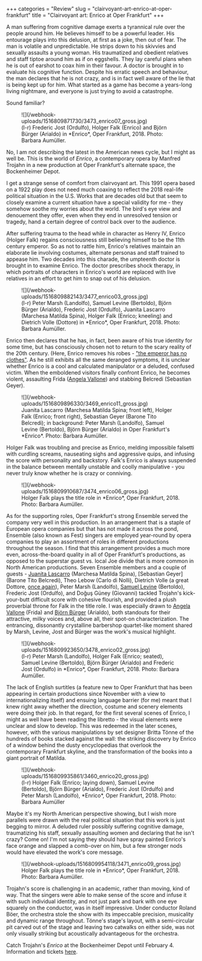 +++
categories = "Review"
slug = "clairvoyant-art-enrico-at-oper-frankfurt"
title = "Clairvoyant art: Enrico at Oper Frankfurt"
+++

A man suffering from cognitive damage exerts a tyrannical rule over the people around him. He believes himself to be a powerful leader. His entourage plays into this delusion, at first as a joke, then out of fear. The man is volatile and unpredictable. He strips down to his skivvies and sexually assaults a young woman. His traumatized and obedient relatives and staff tiptoe around him as if on eggshells. They lay careful plans when he is out of earshot to coax him in their favour. A doctor is brought in to evaluate his cognitive function. Despite his erratic speech and behaviour, the man declares that he is not crazy, and is in fact well aware of the lie that is being kept up for him. What started as a game has become a years-long living nightmare, and everyone is just trying to avoid a catastrophe.

Sound familiar? 

<figure data-type="image">
![](/webhook-uploads/1516809871730/3473_enrico07_gross.jpg)
<figcaption>(l-r) Frederic Jost (Ordulfo), Holger Falk (Enrico) and Björn Bürger (Arialdo) in *Enrico*, Oper Frankfurt, 2018. Photo: Barbara Aumüller.</figcaption>
</figure>

No, I am not describing the latest in the American news cycle, but I might as well be. This is the world of *Enrico*, a contemporary opera by Manfred Trojahn in a new production at Oper Frankfurt's alternate space, the Bockenheimer Depot. 

I get a strange sense of comfort from clairvoyant art. This 1991 opera based on a 1922 play does not need much coaxing to reflect the 2018 real-life political situation in the U.S. Works that are decades old but that seem to closely examine a current situation have a special validity for me - they somehow soothe my worries about the world. The bird's eye view and denouement they offer, even when they end in unresolved tension or tragedy, hand a certain degree of control back over to the audience. 

After suffering trauma to the head while in character as Henry IV, Enrico (Holger Falk) regains consciousness still believing himself to be the 11th century emperor. So as not to rattle him, Enrico's relatives maintain an elaborate lie involving costumes, alternate personas and staff trained to appease him. Two decades into this charade, the umpteenth doctor is brought in to examine Enrico. The doctor prescribes shock therapy, in which portraits of characters in Enrico's world are replaced with live relatives in an effort to get him to snap out of his delusion.

<figure data-type="image">![](/webhook-uploads/1516809882143/3477_enrico03_gross.jpg)
<figcaption>(l-r) Peter Marsh (Landolfo), Samuel Levine (Bertoldo), Björn Bürger (Arialdo), Frederic Jost (Ordulfo), Juanita Lascarro (Marchesa Matilda Spina), Holger Falk (Enrico; kneeling) and Dietrich Volle (Dottore) in *Enrico*, Oper Frankfurt, 2018. Photo: Barbara Aumüller.</figcaption>
</figure>

Enrico then declares that he has, in fact, been aware of his true identity for some time, but has consciously chosen not to return to the scary reality of the 20th century. (Here, Enrico removes his robes - ["the emperor has no clothes"](https://en.wikipedia.org/wiki/The_Emperor%27s_New_Clothes). As he still exhibits all the same deranged symptoms, it is unclear whether Enrico is a cool and calculated manipulator or a deluded, confused victim. When the emboldened visitors finally confront Enrico, he becomes violent, assaulting Frida ([Angela Vallone](/scene/people/angela-vallone/)) and stabbing Belcredi (Sebastian Geyer). 

<figure data-type="image">
![](/webhook-uploads/1516809896330/3469_enrico11_gross.jpg)
<figcaption>Juanita Lascarro (Marchesa Matilda Spina; front left), Holger Falk (Enrico; front right), Sebastian Geyer (Barone Tito Belcredi); in background: Peter Marsh (Landolfo), Samuel Levine (Bertoldo), Björn Bürger (Arialdo) in Oper Frankfurt's *Enrico*. Photo: Barbara Aumüller.</figcaption>
</figure>

Holger Falk was troubling and precise as Enrico, melding impossible falsetti with curdling screams, nauseating sighs and aggressive quips, and infusing the score with personality and backstory. Falk's Enrico is always suspended in the balance between mentally unstable and coolly manipulative - you never truly know whether he is crazy or conniving. 

<figure data-type="image">![](/webhook-uploads/1516809910687/3474_enrico06_gross.jpg)
<figcaption>
Holger Falk plays the title role in *Enrico*, Oper Frankfurt, 2018. Photo: Barbara Aumüller.</figcaption>
</figure>

As for the supporting roles, Oper Frankfurt's strong Ensemble served the company very well in this production. In an arrangement that is a staple of European opera companies but that has not made it across the pond, Ensemble (also known as Fest) singers are employed year-round by opera companies to play an assortment of roles in different productions throughout the season. I find that this arrangement provides a much more even, across-the-board quality in all of Oper Frankfurt's productions, as opposed to the superstar guest vs. local Joe divide that is more common in North American productions. Seven Ensemble members and a couple of guests - [Juanita Lascarro](http://www.juanita-lascarro.de/) (Marchesa Matilda Spina), [Sebastian Geyer] (Barone Tito Belcredi), Theo Lebow (Carlo di Nolli), Dietrich Volle (a great Dottore, [once again](/a-dreamy-psychological-thriller-vanessa-at-oper-frankfurt/)), Peter Marsh (Landolfo), [Samuel Levine](/scene/people/samuel-levine/) (Bertoldo), Frederic Jost (Ordulfo), and Doğuş Güney (Giovanni) tackled Trojahn's kick-your-butt difficult score with cohesive flourish, and provided a plush proverbial throne for Falk in the title role. I was especially drawn to [Angela Vallone](/scene/people/angela-vallone/) (Frida) and [Björn Bürger](/scene/people/bjorn-burger/) (Arialdo), both standouts for their attractive, milky voices and, above all, their spot-on characterization. The entrancing, dissonantly crystalline barbershop quartet-like moment shared by Marsh, Levine, Jost and Bürger was the work's musical highlight.

<figure data-type="image">![](/webhook-uploads/1516809923650/3478_enrico02_gross.jpg)
<figcaption>(l-r) Peter Marsh (Landolfo), Holger Falk (Enrico; seated), Samuel Levine (Bertoldo), Björn Bürger (Arialdo) and Frederic Jost (Ordulfo) in *Enrico*, Oper Frankfurt, 2018. Photo: Barbara Aumüller.</figcaption>
</figure>

The lack of English surtitles (a feature new to Oper Frankfurt that has been appearing in certain productions since November with a view to internationalizing itself) and ensuing language barrier (for me) meant that I knew right away whether the direction, costume and scenery elements were doing their job. In that regard, for the first several scenes of Enrico, I might as well have been reading the libretto - the visual elements were unclear and slow to develop. This was redeemed in the later scenes, however, with the various manipulations by set designer Britta Tönne of the hundreds of books stacked against the wall: the striking discovery by Enrico of a window behind the dusty encyclopedias that overlook the contemporary Frankfurt skyline, and the transformation of the books into a giant portrait of Matilda. 

<figure data-type="image">![](/webhook-uploads/1516809935861/3460_enrico20_gross.jpg)
<figcaption>(l-r) Holger Falk (Enrico; laying down), Samuel Levine (Bertoldo), Björn Bürger (Arialdo), Frederic Jost (Ordulfo) and Peter Marsh (Landolfo), *Enrico*, Oper Frankfurt, 2018. Photo: Barbara Aumüller</figcaption>
</figure>

Maybe it's my North American perspective showing, but I wish more parallels were drawn with the real political situation that this work is just begging to mirror. A deluded ruler possibly suffering cognitive damage, traumatizing his staff, sexually assaulting women and declaring that he isn't crazy? Come on! I'm not saying they should have spray painted Enrico's face orange and slapped a comb-over on him, but a few stronger nods would have elevated the work's core message.

<figure data-type="image">![](/webhook-uploads/1516809954118/3471_enrico09_gross.jpg)
<figcaption>Holger Falk plays the title role in *Enrico*, Oper Frankfurt, 2018. Photo: Barbara Aumüller.</figcaption>
</figure>

Trojahn's score is challenging in an academic, rather than moving, kind of way. That the singers were able to make sense of the score and infuse it with such individual identity, and not just park and bark with one eye squarely on the conductor, was in itself impressive. Under conductor Roland Böer, the orchestra stole the show with its impeccable precision, musicality and dynamic range throughout. Tönne's stage's layout, with a semi-circular pit carved out of the stage and leaving two catwalks on either side, was not only visually striking but acoustically advantageous for the orchestra.

Catch Trojahn's *Enrico* at the Bockenheimer Depot until February 4. Information and tickets [here](http://www.oper-frankfurt.de/en/season-calendar/enrico/?id_datum=1023).
